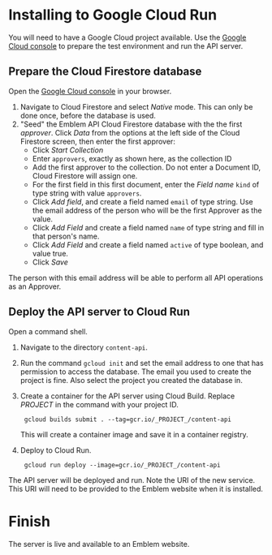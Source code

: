 # Installing to Google Cloud Run

You will need to have a Google Cloud project available.
Use the [Google Cloud console](https://console.cloud.google.com/)
to prepare the test environment and run the API server.

## Prepare the Cloud Firestore database

Open the [Google Cloud console](https://console.cloud.google.com/)
in your browser.

1. Navigate to Cloud Firestore and select *Native* mode. This
can only be done once, before the database is used.
1. "Seed" the Emblem API Cloud Firestore database with the
the first _approver_. Click *Data* from the options at
the left side of the Cloud Firestore screen, then enter
the first approver:
    - Click *Start Collection*
    - Enter `approvers`, exactly as shown here, as the collection
    ID
    - Add the first approver to the collection. Do not
    enter a Document ID, Cloud Firestore will assign
    one.
    - For the first field in this first document, enter
    the *Field name* `kind` of type string with value
    `approvers`.
    - Click *Add field*, and create a field named `email`
    of type string. Use the email address of the person
    who will be the first Approver as the value.
    - Click *Add Field* and create a field named `name`
    of type string and fill in that person's name.
    - Click *Add Field* and create a field named
    `active` of type boolean, and value true.
    - Click *Save*

The person with this email address will be able to perform
all API operations as an Approver.

## Deploy the API server to Cloud Run

Open a command shell.

1. Navigate to the directory `content-api`.
1. Run the command `gcloud init` and set the email address
   to one that has permission to access the database. The
   email you used to create the project is fine. Also select
   the project you created the database in.
1. Create a container for the API server using Cloud Build. Replace
   _PROJECT_ in the command with your project ID.

        gcloud builds submit . --tag=gcr.io/_PROJECT_/content-api

    This will create a container image and save it in
    a container registry.

1. Deploy to Cloud Run.

        gcloud run deploy --image=gcr.io/_PROJECT_/content-api

The API server will be deployed and run. Note the
URI of the new service. This URI will need to be provided to
the Emblem website when it is installed.

# Finish

The server is live and available to an Emblem website.
